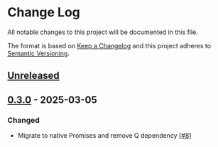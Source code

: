 # Change Log
All notable changes to this project will be documented in this file.

The format is based on [Keep a Changelog](http://keepachangelog.com/)
and this project adheres to [Semantic Versioning](http://semver.org/).

## [Unreleased]

## [0.3.0] - 2025-03-05
### Changed
  * Migrate to native Promises and remove Q dependency [[#8]](https://github.com/themeleon/safe-wipe/pull/8)

[Unreleased]: https://github.com/themeleon/safe-wipe/compare/0.3.0...HEAD
[0.3.0]: https://github.com/themeleon/safe-wipe/tags/0.3.0
